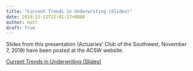 ```yaml
---
title: "Current Trends in Underwriting (Slides)"
date: 2019-11-12T22:01:17+0000
author: matt
draft: True
---
```

Slides from this presentation (Actuaries' Club of the Southwest, November 7, 2019) have been posted at the ACSW website.
 

[ Current Trends in Underwriting (Slides) ]( http://www.acsw.us/fall19/brown.pdf )
